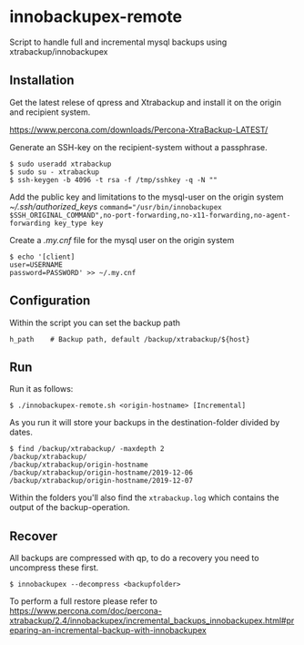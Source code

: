 # innobackupex-remote
Script to handle  full and incremental mysql backups using  xtrabackup/innobackupex

## Installation
Get the latest relese of qpress and Xtrabackup and install it on the origin and recipient  system.

<https://www.percona.com/downloads/Percona-XtraBackup-LATEST/>

Generate an SSH-key on the recipient-system without a passphrase.

```
$ sudo useradd xtrabackup
$ sudo su - xtrabackup
$ ssh-keygen -b 4096 -t rsa -f /tmp/sshkey -q -N ""
```

Add the public key and limitations to the mysql-user on the origin system *~/.ssh/authorized_keys*
`command="/usr/bin/innobackupex $SSH_ORIGINAL_COMMAND",no-port-forwarding,no-x11-forwarding,no-agent-forwarding key_type key`

Create a *.my.cnf* file for the mysql user on the origin system

```
$ echo '[client]
user=USERNAME
password=PASSWORD' >> ~/.my.cnf
```

## Configuration

Within the script you can set the backup path

```
h_path    # Backup path, default /backup/xtrabackup/${host}
```

## Run

Run it as follows:

`$ ./innobackupex-remote.sh <origin-hostname> [Incremental]`

As you run it will store your backups in the destination-folder divided by dates.

```
$ find /backup/xtrabackup/ -maxdepth 2
/backup/xtrabackup/
/backup/xtrabackup/origin-hostname
/backup/xtrabackup/origin-hostname/2019-12-06
/backup/xtrabackup/origin-hostname/2019-12-07
```

Within the folders you'll also find the `xtrabackup.log` which contains the output of the backup-operation.

## Recover

All backups are compressed with qp, to do a recovery you need to uncompress these first.

`$ innobackupex --decompress <backupfolder>`

To perform a full restore please refer to <https://www.percona.com/doc/percona-xtrabackup/2.4/innobackupex/incremental_backups_innobackupex.html#preparing-an-incremental-backup-with-innobackupex>
